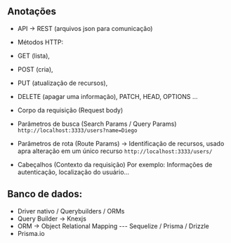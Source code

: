 ## Anotações

- API -> REST (arquivos json para comunicação)

- Métodos HTTP:
- GET (lista),
- POST (cria),
- PUT (atualização de recursos),
- DELETE (apagar uma informação), PATCH, HEAD, OPTIONS ...

- Corpo da requisição (Request body)
- Parâmetros de busca (Search Params / Query Params) `http://localhost:3333/users?name=Diego`
- Parâmetros de rota (Route Params) -> Identificação de recursos, usado apra alteração em um único recurso `http://localhost:3333/users/`
- Cabeçalhos (Contexto da requisição) Por exemplo: Informações de autenticação, localização do usuário...
## Banco de dados:
- Driver nativo / Querybuilders / ORMs
- Query Builder -> Knexjs
- ORM -> Object Relational Mapping --- Sequelize / Prisma / Drizzle
- Prisma.io
